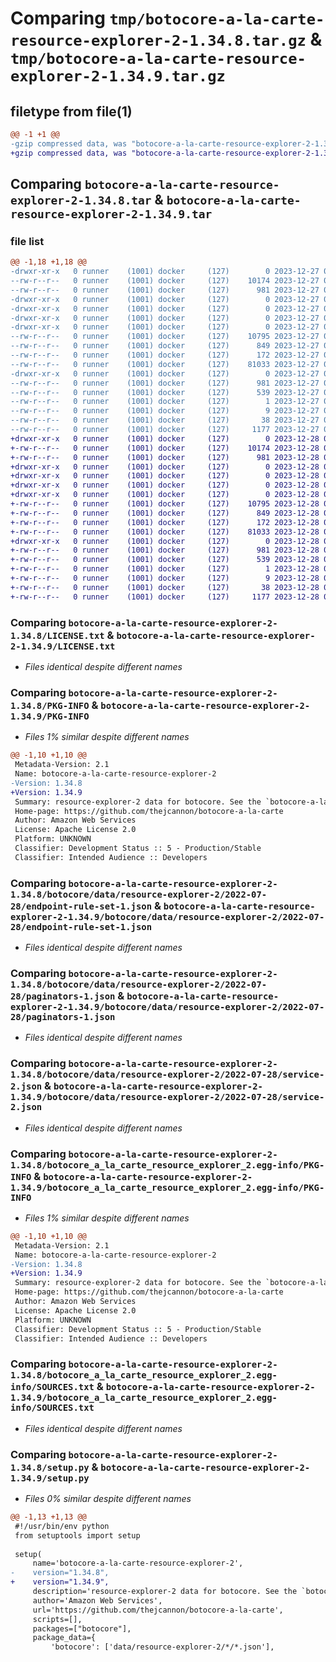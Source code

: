 # Comparing `tmp/botocore-a-la-carte-resource-explorer-2-1.34.8.tar.gz` & `tmp/botocore-a-la-carte-resource-explorer-2-1.34.9.tar.gz`

## filetype from file(1)

```diff
@@ -1 +1 @@
-gzip compressed data, was "botocore-a-la-carte-resource-explorer-2-1.34.8.tar", last modified: Wed Dec 27 01:06:57 2023, max compression
+gzip compressed data, was "botocore-a-la-carte-resource-explorer-2-1.34.9.tar", last modified: Thu Dec 28 01:06:59 2023, max compression
```

## Comparing `botocore-a-la-carte-resource-explorer-2-1.34.8.tar` & `botocore-a-la-carte-resource-explorer-2-1.34.9.tar`

### file list

```diff
@@ -1,18 +1,18 @@
-drwxr-xr-x   0 runner    (1001) docker     (127)        0 2023-12-27 01:06:57.839352 botocore-a-la-carte-resource-explorer-2-1.34.8/
--rw-r--r--   0 runner    (1001) docker     (127)    10174 2023-12-27 01:06:57.000000 botocore-a-la-carte-resource-explorer-2-1.34.8/LICENSE.txt
--rw-r--r--   0 runner    (1001) docker     (127)      981 2023-12-27 01:06:57.839352 botocore-a-la-carte-resource-explorer-2-1.34.8/PKG-INFO
-drwxr-xr-x   0 runner    (1001) docker     (127)        0 2023-12-27 01:06:57.835352 botocore-a-la-carte-resource-explorer-2-1.34.8/botocore/
-drwxr-xr-x   0 runner    (1001) docker     (127)        0 2023-12-27 01:06:57.835352 botocore-a-la-carte-resource-explorer-2-1.34.8/botocore/data/
-drwxr-xr-x   0 runner    (1001) docker     (127)        0 2023-12-27 01:06:57.835352 botocore-a-la-carte-resource-explorer-2-1.34.8/botocore/data/resource-explorer-2/
-drwxr-xr-x   0 runner    (1001) docker     (127)        0 2023-12-27 01:06:57.839352 botocore-a-la-carte-resource-explorer-2-1.34.8/botocore/data/resource-explorer-2/2022-07-28/
--rw-r--r--   0 runner    (1001) docker     (127)    10795 2023-12-27 01:06:29.000000 botocore-a-la-carte-resource-explorer-2-1.34.8/botocore/data/resource-explorer-2/2022-07-28/endpoint-rule-set-1.json
--rw-r--r--   0 runner    (1001) docker     (127)      849 2023-12-27 01:06:29.000000 botocore-a-la-carte-resource-explorer-2-1.34.8/botocore/data/resource-explorer-2/2022-07-28/paginators-1.json
--rw-r--r--   0 runner    (1001) docker     (127)      172 2023-12-27 01:06:29.000000 botocore-a-la-carte-resource-explorer-2-1.34.8/botocore/data/resource-explorer-2/2022-07-28/paginators-1.sdk-extras.json
--rw-r--r--   0 runner    (1001) docker     (127)    81033 2023-12-27 01:06:29.000000 botocore-a-la-carte-resource-explorer-2-1.34.8/botocore/data/resource-explorer-2/2022-07-28/service-2.json
-drwxr-xr-x   0 runner    (1001) docker     (127)        0 2023-12-27 01:06:57.839352 botocore-a-la-carte-resource-explorer-2-1.34.8/botocore_a_la_carte_resource_explorer_2.egg-info/
--rw-r--r--   0 runner    (1001) docker     (127)      981 2023-12-27 01:06:57.000000 botocore-a-la-carte-resource-explorer-2-1.34.8/botocore_a_la_carte_resource_explorer_2.egg-info/PKG-INFO
--rw-r--r--   0 runner    (1001) docker     (127)      539 2023-12-27 01:06:57.000000 botocore-a-la-carte-resource-explorer-2-1.34.8/botocore_a_la_carte_resource_explorer_2.egg-info/SOURCES.txt
--rw-r--r--   0 runner    (1001) docker     (127)        1 2023-12-27 01:06:57.000000 botocore-a-la-carte-resource-explorer-2-1.34.8/botocore_a_la_carte_resource_explorer_2.egg-info/dependency_links.txt
--rw-r--r--   0 runner    (1001) docker     (127)        9 2023-12-27 01:06:57.000000 botocore-a-la-carte-resource-explorer-2-1.34.8/botocore_a_la_carte_resource_explorer_2.egg-info/top_level.txt
--rw-r--r--   0 runner    (1001) docker     (127)       38 2023-12-27 01:06:57.839352 botocore-a-la-carte-resource-explorer-2-1.34.8/setup.cfg
--rw-r--r--   0 runner    (1001) docker     (127)     1177 2023-12-27 01:06:57.000000 botocore-a-la-carte-resource-explorer-2-1.34.8/setup.py
+drwxr-xr-x   0 runner    (1001) docker     (127)        0 2023-12-28 01:06:59.370418 botocore-a-la-carte-resource-explorer-2-1.34.9/
+-rw-r--r--   0 runner    (1001) docker     (127)    10174 2023-12-28 01:06:59.000000 botocore-a-la-carte-resource-explorer-2-1.34.9/LICENSE.txt
+-rw-r--r--   0 runner    (1001) docker     (127)      981 2023-12-28 01:06:59.370418 botocore-a-la-carte-resource-explorer-2-1.34.9/PKG-INFO
+drwxr-xr-x   0 runner    (1001) docker     (127)        0 2023-12-28 01:06:59.370418 botocore-a-la-carte-resource-explorer-2-1.34.9/botocore/
+drwxr-xr-x   0 runner    (1001) docker     (127)        0 2023-12-28 01:06:59.370418 botocore-a-la-carte-resource-explorer-2-1.34.9/botocore/data/
+drwxr-xr-x   0 runner    (1001) docker     (127)        0 2023-12-28 01:06:59.370418 botocore-a-la-carte-resource-explorer-2-1.34.9/botocore/data/resource-explorer-2/
+drwxr-xr-x   0 runner    (1001) docker     (127)        0 2023-12-28 01:06:59.370418 botocore-a-la-carte-resource-explorer-2-1.34.9/botocore/data/resource-explorer-2/2022-07-28/
+-rw-r--r--   0 runner    (1001) docker     (127)    10795 2023-12-28 01:06:26.000000 botocore-a-la-carte-resource-explorer-2-1.34.9/botocore/data/resource-explorer-2/2022-07-28/endpoint-rule-set-1.json
+-rw-r--r--   0 runner    (1001) docker     (127)      849 2023-12-28 01:06:26.000000 botocore-a-la-carte-resource-explorer-2-1.34.9/botocore/data/resource-explorer-2/2022-07-28/paginators-1.json
+-rw-r--r--   0 runner    (1001) docker     (127)      172 2023-12-28 01:06:26.000000 botocore-a-la-carte-resource-explorer-2-1.34.9/botocore/data/resource-explorer-2/2022-07-28/paginators-1.sdk-extras.json
+-rw-r--r--   0 runner    (1001) docker     (127)    81033 2023-12-28 01:06:26.000000 botocore-a-la-carte-resource-explorer-2-1.34.9/botocore/data/resource-explorer-2/2022-07-28/service-2.json
+drwxr-xr-x   0 runner    (1001) docker     (127)        0 2023-12-28 01:06:59.370418 botocore-a-la-carte-resource-explorer-2-1.34.9/botocore_a_la_carte_resource_explorer_2.egg-info/
+-rw-r--r--   0 runner    (1001) docker     (127)      981 2023-12-28 01:06:59.000000 botocore-a-la-carte-resource-explorer-2-1.34.9/botocore_a_la_carte_resource_explorer_2.egg-info/PKG-INFO
+-rw-r--r--   0 runner    (1001) docker     (127)      539 2023-12-28 01:06:59.000000 botocore-a-la-carte-resource-explorer-2-1.34.9/botocore_a_la_carte_resource_explorer_2.egg-info/SOURCES.txt
+-rw-r--r--   0 runner    (1001) docker     (127)        1 2023-12-28 01:06:59.000000 botocore-a-la-carte-resource-explorer-2-1.34.9/botocore_a_la_carte_resource_explorer_2.egg-info/dependency_links.txt
+-rw-r--r--   0 runner    (1001) docker     (127)        9 2023-12-28 01:06:59.000000 botocore-a-la-carte-resource-explorer-2-1.34.9/botocore_a_la_carte_resource_explorer_2.egg-info/top_level.txt
+-rw-r--r--   0 runner    (1001) docker     (127)       38 2023-12-28 01:06:59.370418 botocore-a-la-carte-resource-explorer-2-1.34.9/setup.cfg
+-rw-r--r--   0 runner    (1001) docker     (127)     1177 2023-12-28 01:06:59.000000 botocore-a-la-carte-resource-explorer-2-1.34.9/setup.py
```

### Comparing `botocore-a-la-carte-resource-explorer-2-1.34.8/LICENSE.txt` & `botocore-a-la-carte-resource-explorer-2-1.34.9/LICENSE.txt`

 * *Files identical despite different names*

### Comparing `botocore-a-la-carte-resource-explorer-2-1.34.8/PKG-INFO` & `botocore-a-la-carte-resource-explorer-2-1.34.9/PKG-INFO`

 * *Files 1% similar despite different names*

```diff
@@ -1,10 +1,10 @@
 Metadata-Version: 2.1
 Name: botocore-a-la-carte-resource-explorer-2
-Version: 1.34.8
+Version: 1.34.9
 Summary: resource-explorer-2 data for botocore. See the `botocore-a-la-carte` package for more info.
 Home-page: https://github.com/thejcannon/botocore-a-la-carte
 Author: Amazon Web Services
 License: Apache License 2.0
 Platform: UNKNOWN
 Classifier: Development Status :: 5 - Production/Stable
 Classifier: Intended Audience :: Developers
```

### Comparing `botocore-a-la-carte-resource-explorer-2-1.34.8/botocore/data/resource-explorer-2/2022-07-28/endpoint-rule-set-1.json` & `botocore-a-la-carte-resource-explorer-2-1.34.9/botocore/data/resource-explorer-2/2022-07-28/endpoint-rule-set-1.json`

 * *Files identical despite different names*

### Comparing `botocore-a-la-carte-resource-explorer-2-1.34.8/botocore/data/resource-explorer-2/2022-07-28/paginators-1.json` & `botocore-a-la-carte-resource-explorer-2-1.34.9/botocore/data/resource-explorer-2/2022-07-28/paginators-1.json`

 * *Files identical despite different names*

### Comparing `botocore-a-la-carte-resource-explorer-2-1.34.8/botocore/data/resource-explorer-2/2022-07-28/service-2.json` & `botocore-a-la-carte-resource-explorer-2-1.34.9/botocore/data/resource-explorer-2/2022-07-28/service-2.json`

 * *Files identical despite different names*

### Comparing `botocore-a-la-carte-resource-explorer-2-1.34.8/botocore_a_la_carte_resource_explorer_2.egg-info/PKG-INFO` & `botocore-a-la-carte-resource-explorer-2-1.34.9/botocore_a_la_carte_resource_explorer_2.egg-info/PKG-INFO`

 * *Files 1% similar despite different names*

```diff
@@ -1,10 +1,10 @@
 Metadata-Version: 2.1
 Name: botocore-a-la-carte-resource-explorer-2
-Version: 1.34.8
+Version: 1.34.9
 Summary: resource-explorer-2 data for botocore. See the `botocore-a-la-carte` package for more info.
 Home-page: https://github.com/thejcannon/botocore-a-la-carte
 Author: Amazon Web Services
 License: Apache License 2.0
 Platform: UNKNOWN
 Classifier: Development Status :: 5 - Production/Stable
 Classifier: Intended Audience :: Developers
```

### Comparing `botocore-a-la-carte-resource-explorer-2-1.34.8/botocore_a_la_carte_resource_explorer_2.egg-info/SOURCES.txt` & `botocore-a-la-carte-resource-explorer-2-1.34.9/botocore_a_la_carte_resource_explorer_2.egg-info/SOURCES.txt`

 * *Files identical despite different names*

### Comparing `botocore-a-la-carte-resource-explorer-2-1.34.8/setup.py` & `botocore-a-la-carte-resource-explorer-2-1.34.9/setup.py`

 * *Files 0% similar despite different names*

```diff
@@ -1,13 +1,13 @@
 #!/usr/bin/env python
 from setuptools import setup
 
 setup(
     name='botocore-a-la-carte-resource-explorer-2',
-    version="1.34.8",
+    version="1.34.9",
     description='resource-explorer-2 data for botocore. See the `botocore-a-la-carte` package for more info.',
     author='Amazon Web Services',
     url='https://github.com/thejcannon/botocore-a-la-carte',
     scripts=[],
     packages=["botocore"],
     package_data={
         'botocore': ['data/resource-explorer-2/*/*.json'],
```

